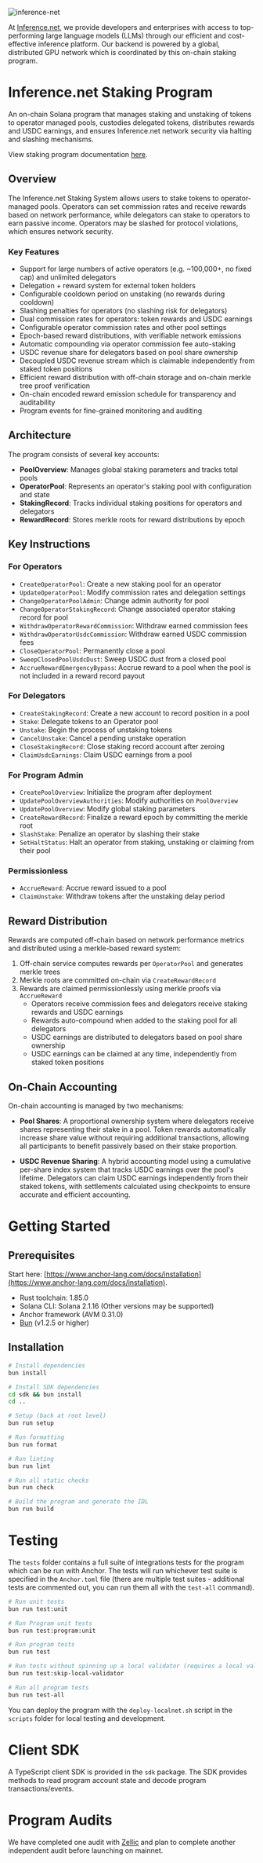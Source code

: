 ![inference-net](https://github.com/user-attachments/assets/cdf6fbb6-3d51-4b3f-b2bd-9d1dfdd0f1fd)

At [Inference.net](https://inference.net/?utm_source=github&utm_medium=readme&utm_campaign=overview), we provide developers and enterprises with access to top-performing large language models (LLMs) through our efficient and cost-effective inference platform. Our backend is powered by a global, distributed GPU network which is coordinated by this on-chain staking program.

# Inference.net Staking Program

An on-chain Solana program that manages staking and unstaking of tokens to operator managed pools, custodies delegated tokens, distributes rewards and USDC earnings, and ensures Inference.net network security via halting and slashing mechanisms.

View staking program documentation [here](https://docs.devnet.inference.net/devnet-epoch-3/staking-protocol).

## Overview

The Inference.net Staking System allows users to stake tokens to operator-managed pools. Operators can set commission rates and receive rewards based on network performance, while delegators can stake to operators to earn passive income. Operators may be slashed for protocol violations, which ensures network security.

### Key Features

- Support for large numbers of active operators (e.g. ~100,000+, no fixed cap) and unlimited delegators
- Delegation + reward system for external token holders
- Configurable cooldown period on unstaking (no rewards during cooldown)
- Slashing penalties for operators (no slashing risk for delegators)
- Dual commission rates for operators: token rewards and USDC earnings
- Configurable operator commission rates and other pool settings
- Epoch-based reward distributions, with verifiable network emissions
- Automatic compounding via operator commission fee auto-staking
- USDC revenue share for delegators based on pool share ownership
- Decoupled USDC revenue stream which is claimable independently from staked token positions
- Efficient reward distribution with off-chain storage and on-chain merkle tree proof verification
- On-chain encoded reward emission schedule for transparency and auditability
- Program events for fine-grained monitoring and auditing

## Architecture

The program consists of several key accounts:

- **PoolOverview**: Manages global staking parameters and tracks total pools
- **OperatorPool**: Represents an operator's staking pool with configuration and state
- **StakingRecord**: Tracks individual staking positions for operators and delegators
- **RewardRecord**: Stores merkle roots for reward distributions by epoch

## Key Instructions

### For Operators

- `CreateOperatorPool`: Create a new staking pool for an operator
- `UpdateOperatorPool`: Modify commission rates and delegation settings
- `ChangeOperatorPoolAdmin`: Change admin authority for pool
- `ChangeOperatorStakingRecord`: Change associated operator staking record for pool
- `WithdrawOperatorRewardCommission`: Withdraw earned commission fees
- `WithdrawOperatorUsdcCommission`: Withdraw earned USDC commission fees
- `CloseOperatorPool`: Permanently close a pool
- `SweepClosedPoolUsdcDust`: Sweep USDC dust from a closed pool
- `AccrueRewardEmergencyBypass`: Accrue reward to a pool when the pool is not included in a reward record payout

### For Delegators

- `CreateStakingRecord`: Create a new account to record position in a pool
- `Stake`: Delegate tokens to an Operator pool
- `Unstake`: Begin the process of unstaking tokens
- `CancelUnstake`: Cancel a pending unstake operation
- `CloseStakingRecord`: Close staking record account after zeroing
- `ClaimUsdcEarnings`: Claim USDC earnings from a pool

### For Program Admin

- `CreatePoolOverview`: Initialize the program after deployment
- `UpdatePoolOverviewAuthorities`: Modify authorities on `PoolOverview`
- `UpdatePoolOverview`: Modify global staking parameters
- `CreateRewardRecord`: Finalize a reward epoch by committing the merkle root
- `SlashStake`: Penalize an operator by slashing their stake
- `SetHaltStatus`: Halt an operator from staking, unstaking or claiming from their pool

### Permissionless

- `AccrueReward`: Accrue reward issued to a pool
- `ClaimUnstake`: Withdraw tokens after the unstaking delay period

## Reward Distribution

Rewards are computed off-chain based on network performance metrics and distributed using a merkle-based reward system:

1. Off-chain service computes rewards per `OperatorPool` and generates merkle trees
2. Merkle roots are committed on-chain via `CreateRewardRecord`
3. Rewards are claimed permissionlessly using merkle proofs via `AccrueReward`
   - Operators receive commission fees and delegators receive staking rewards and USDC earnings
   - Rewards auto-compound when added to the staking pool for all delegators
   - USDC earnings are distributed to delegators based on pool share ownership
   - USDC earnings can be claimed at any time, independently from staked token positions

## On-Chain Accounting

On-chain accounting is managed by two mechanisms:

- **Pool Shares**: A proportional ownership system where delegators receive shares representing their stake in a pool. Token rewards automatically increase share value without requiring additional transactions, allowing all participants to benefit passively based on their stake proportion.

- **USDC Revenue Sharing**: A hybrid accounting model using a cumulative per-share index system that tracks USDC earnings over the pool's lifetime. Delegators can claim USDC earnings independently from their staked tokens, with settlements calculated using checkpoints to ensure accurate and efficient accounting.

# Getting Started

## Prerequisites

Start here: [https://www.anchor-lang.com/docs/installation](https://www.anchor-lang.com/docs/installation).

- Rust toolchain: 1.85.0
- Solana CLI: Solana 2.1.16 (Other versions may be supported)
- Anchor framework (AVM 0.31.0)
- [Bun](https://bun.sh/) (v1.2.5 or higher)

## Installation

```bash
# Install dependencies
bun install

# Install SDK dependencies
cd sdk && bun install
cd ..

# Setup (back at root level)
bun run setup

# Run formatting
bun run format

# Run linting
bun run lint

# Run all static checks
bun run check

# Build the program and generate the IDL
bun run build
```

# Testing

The `tests` folder contains a full suite of integrations tests for the program which can be run with Anchor. The tests will run whichever test suite is specified in the `Anchor.toml` file (there are multiple test suites - additional tests are commented out, you can run them all with the `test-all` command).

```bash
# Run unit tests
bun run test:unit

# Run Program unit tests
bun run test:program:unit

# Run program tests
bun run test

# Run tests without spinning up a local validator (requires a local validator to be running)
bun run test:skip-local-validator

# Run all program tests
bun run test-all
```

You can deploy the program with the `deploy-localnet.sh` script in the `scripts` folder for local testing and development.

# Client SDK

A TypeScript client SDK is provided in the `sdk` package. The SDK provides methods to read program account state and decode program transactions/events.

# Program Audits

We have completed one audit with [Zellic](https://www.zellic.io/) and plan to complete another independent audit before launching on mainnet.
